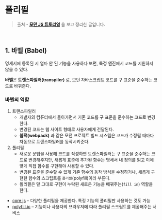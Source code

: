 # 폴리필



> 출처 - [**모던 JS 튜토리얼**](******https://ko.javascript.info/******) 을 보고 정리한 글입니다.



<br>



## 1. 바벨 (Babel)

명세서에 등록된 지 얼마 안 된 기능을 사용하다 보면, 특정 엔진에서 코드를 지원하지 않을 수 있다.

**바벨**은 **트랜스파일러(transpiler)** 로, 모던 자바스크립트 코드를 구 표준을 준수하는 코드로 바꿔준다.

### 바벨의 역할

1. 트랜스파일러
   - 개발자의 컴퓨터에서 돌아가면서 기존 코드를 구 표준을 준수하는 코드로 변경한다.
   - 변경된 코드는 웹 사이트 형태로 사용자에게 전달된다.
   - **웹팩(webpack)** 과 같은 모던 프로젝트 빌드 시스템은 코드가 수정될 때마다 자동으로 트랜스파일러를 동작시켜준다.
2. 폴리필
   - 새로운 문법을 사용해 코드를 작성하면 트랜스파일러는 구 표준을 준수하는 코드로 변경해주지만, 새롭게 표준에 추가된 함수는 명세서 내 정의를 읽고 이에 맞게 직접 함수를 구현해야 사용할 수 있다.
   - 변경된 표준을 준수할 수 있게 기존 함수의 동작 방식을 수정하거나, 새롭게 구현한 함수의 스크립트를 `폴리필`(polyfill)이라 부른다.
   - 폴리필은 말 그대로 구현이 누락된 새로운 기능을 메꿔주는(`fill in`) 역할을 한다.

- [core js](https://github.com/zloirock/core-js) – 다양한 폴리필을 제공한다. 특정 기능의 폴리필만 사용하는 것도 가능
- [polyfill.io](http://polyfill.io/) – 기능이나 사용자의 브라우저에 따라 폴리필 스크립트를 제공해주는 서비스

